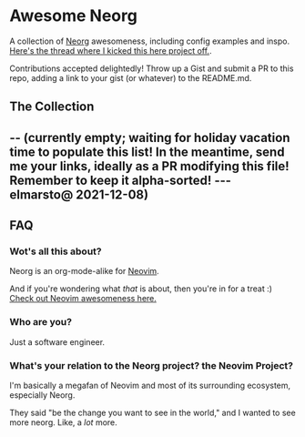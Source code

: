 # Awesome Neorg

A collection of [Neorg](https://github.com/nvim-neorg/neorg) awesomeness, including config examples and inspo. [Here's the thread where I kicked this here project off.](https://github.com/nvim-neorg/neorg/issues/215).

Contributions accepted delightedly! Throw up a Gist and submit a PR to this repo, adding a link to your gist (or whatever) to the README.md.

## The Collection

--
(currently empty; waiting for holiday vacation time to populate this list! In the meantime, send me your links, ideally as a PR modifying this file! Remember to keep it alpha-sorted! --- elmarsto@ 2021-12-08)
--

## FAQ

### Wot's all this about? 

Neorg is an org-mode-alike for [Neovim](https://github.com/neovim/neovim).

And if you're wondering what _that_ is about, then you're in for a treat :) [Check out Neovim awesomeness here.](https://github.com/rockerBOO/awesome-neovim) 

### Who are you? 

Just a software engineer.

### What's your relation to the Neorg project? the Neovim Project? 

I'm basically a megafan of Neovim and most of its surrounding ecosystem, especially Neorg.

They said "be the change you want to see in the world," and I wanted to see more neorg. Like, a *lot* more. 
